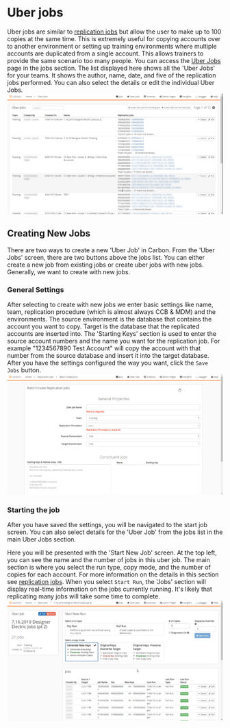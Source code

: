 # Uber jobs
Uber jobs are similar to [replication jobs](Replication-Jobs.md) but allow the user to make up to 100 copies at the same time. This is extremely useful for copying accounts over to another environment or setting up training environments where multiple accounts are duplicated from a single account. This allows trainers to provide the same scenario too many people. You can access the [Uber Jobs](Application-Home.md) page in the jobs section. The list displayed here shows all the 'Uber Jobs' for your teams. It shows the author, name, date, and five of the replication jobs performed. You can also select the details or edit the individual Uber Jobs. 
<img src="Media/Uber-Jobs-List.png">


## Creating New Jobs
There are two ways to create a new 'Uber Job' in Carbon. From the 'Uber Jobs' screen, there are two buttons above the jobs list. You can either create a new job from existing jobs or create uber jobs with new jobs. Generally, we want to create with new jobs. 

### General Settings
After selecting to create with new jobs we enter basic settings like name, team, replication procedure (which is almost always CCB & MDM) and the environments. The source environment is the database that contains the account you want to copy. Target is the database that the replicated accounts are inserted into.
The 'Starting Keys' section is used to enter the source account numbers and the name you want for the replication job. For example "1234567890 Test Account" will copy the account with that number from the source database and insert it into the target database. After you have the settings configured the way you want, click the `Save Jobs` button.
<img src="Media/Uber-Jobs-General-Properties.png">

### Starting the job
After you have saved the settings, you will be navigated to the start job screen. You can also select details for the 'Uber Job' from the jobs list in the main Uber Jobs section. 

Here you will be presented with the 'Start New Job' screen. At the top left, you can see the name and the number of jobs in this uber job. The main section is where you select the run type, copy mode, and the number of copies for each account. For more information on the details in this section see [replication jobs](Replication-Jobs.md#start-new-run). When you select `Start Run`, the 'Jobs' section will display real-time information on the jobs currently running. It's likely that replicating many jobs will take some time to complete.
<img src="Media/Uber-Jobs-Start-Run.png">
